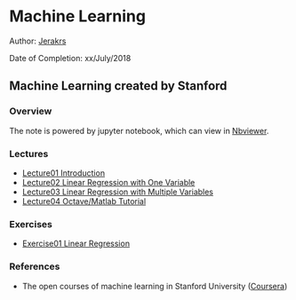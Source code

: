 # Machine Learning

Author: [Jerakrs](http://jerakrs.com/)

Date of Completion: xx/July/2018

## Machine Learning created by Stanford

### Overview

The note is powered by jupyter notebook, which can view in [Nbviewer]().

### Lectures

* [Lecture01 Introduction](http://nbviewer.jupyter.org/github/JeraKrs/Notes/blob/master/Machine%20Learning/Stanford%20University/Lecture01.ipynb)
* [Lecture02 Linear Regression with One Variable](http://nbviewer.jupyter.org/github/JeraKrs/Notes/blob/master/Machine%20Learning/Stanford%20University/Lecture02.ipynb)
* [Lecture03 Linear Regression with Multiple Variables](http://nbviewer.jupyter.org/github/JeraKrs/Notes/blob/master/Machine%20Learning/Stanford%20University/Lecture03.ipynb)
* [Lecture04 Octave/Matlab Tutorial](http://nbviewer.jupyter.org/github/JeraKrs/Notes/blob/master/Machine%20Learning/Stanford%20University/Lecture04.ipynb)

### Exercises

* [Exercise01 Linear Regression]()

### References

* The open courses of machine learning in Stanford University ([Coursera](https://www.coursera.org/learn/machine-learning/home/welcome))
